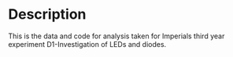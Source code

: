 # Description
This is the data and code for analysis taken for Imperials third year experiment D1-Investigation of LEDs and diodes.
